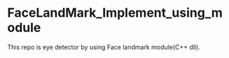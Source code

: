 # FaceLandMark_Implement_using_module
This repo is eye detector by using Face landmark module(C++ dll).
